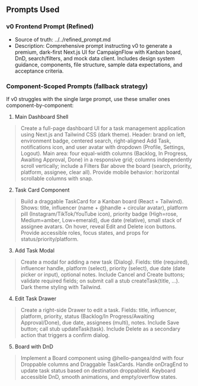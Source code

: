 ## Prompts Used

### v0 Frontend Prompt (Refined)
- Source of truth: ../../refined_prompt.md
- Description: Comprehensive prompt instructing v0 to generate a premium, dark-first Next.js UI for CampaignFlow with Kanban board, DnD, search/filters, and mock data client. Includes design system guidance, components, file structure, sample data expectations, and acceptance criteria.

### Component-Scoped Prompts (fallback strategy)
If v0 struggles with the single large prompt, use these smaller ones component-by-component:

1) Main Dashboard Shell
> Create a full-page dashboard UI for a task management application using Next.js and Tailwind CSS (dark theme). Header: brand on left, environment badge, centered search, right-aligned Add Task, notifications icon, and user avatar with dropdown (Profile, Settings, Logout). Main area: four equal-width columns (Backlog, In Progress, Awaiting Approval, Done) in a responsive grid; columns independently scroll vertically; include a Filters Bar above the board (search, priority, platform, assignee, clear all). Provide mobile behavior: horizontal scrollable columns with snap.

2) Task Card Component
> Build a draggable TaskCard for a Kanban board (React + Tailwind). Shows: title, influencer (name + @handle + circular avatar), platform pill (Instagram/TikTok/YouTube icon), priority badge (High=rose, Medium=amber, Low=emerald), due date (relative), small stack of assignee avatars. On hover, reveal Edit and Delete icon buttons. Provide accessible roles, focus states, and props for status/priority/platform.

3) Add Task Modal
> Create a modal for adding a new task (Dialog). Fields: title (required), influencer handle, platform (select), priority (select), due date (date picker or input), optional notes. Include Cancel and Create buttons; validate required fields; on submit call a stub createTask(title, ...). Dark theme styling with Tailwind.

4) Edit Task Drawer
> Create a right-side Drawer to edit a task. Fields: title, influencer, platform, priority, status (Backlog/In Progress/Awaiting Approval/Done), due date, assignees (multi), notes. Include Save button; call stub updateTask(task). Include Delete as a secondary action that triggers a confirm dialog.

5) Board with DnD
> Implement a Board component using @hello-pangea/dnd with four Droppable columns and Draggable TaskCards. Handle onDragEnd to update task status based on destination droppableId. Keyboard accessible DnD, smooth animations, and empty/overflow states.


